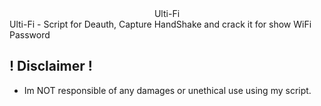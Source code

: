  <center>Ulti-Fi</center>
Ulti-Fi - Script for Deauth, Capture HandShake and crack it for show WiFi Password

## ! Disclaimer !
- Im NOT responsible of any damages or unethical use using my script.
